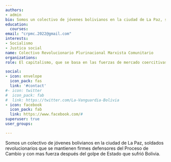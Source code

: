 ```yaml
---
authors:
- admin
bio: Somos un colectivo de jóvenes bolivianos en la ciudad de La Paz, soldados revolucionarios que se mantienen firmes defensores del Proceso de Cambio
education:
  courses:
email: "crpmc.2022@gmail.com"
interests:
- Socialismo
- Justica social
name: Colectivo Revolucionario Plurinacional Marxista Comunitario
organizations:
role: El capitalismo, que se basa en las fuerzas de mercado coercitivas para obligar a los capitalistas a producir valores de uso como un subproducto de la búsqueda del beneficio, la producción socialista se basa en la planificación racional de los valores de uso y decisiones coordinadas de inversión para alcanzar los objetivos económicos.

social:
- icon: envelope
  icon_pack: fas
  link: '#contact'
#- icon: twitter
#  icon_pack: fab
#  link: https://twitter.com/La-Vanguardia-Bolivia
- icon: facebook
  icon_pack: fab
  link: https://www.facebook.com/#
superuser: true
user_groups:

---
```


Somos un colectivo de jóvenes bolivianos en la ciudad de La Paz, soldados revolucionarios que se mantienen firmes defensores del Proceso de Cambio y con mas fuerza después del golpe de Estado que sufrió Bolivia.